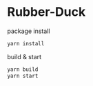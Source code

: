 # Rubber-Duck

package install
```sh
yarn install
```

build & start
```sh
yarn build
yarn start
```
